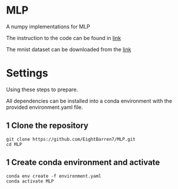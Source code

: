 # MLP
A numpy implementations for MLP

The instruction to the code can be found in [link](https://zhuanlan.zhihu.com/p/501743440)

The mnist dataset can be downloaded from the [link](https://pan.baidu.com/s/1Gns9LjIZunoug7cMWvkPuQ?pwd=dotn)
# Settings
Using these steps to prepare.

All dependencies can be installed into a conda environment with the provided environment.yaml file.
## 1 Clone the repository
```
git clone https://github.com/EightBarren7/MLP.git
cd MLP
```
## 1 Create conda environment and activate
```
conda env create -f environment.yaml
conda activate MLP
```
